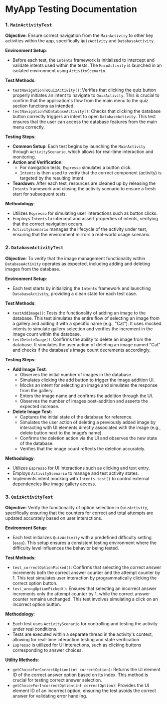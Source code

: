 # MyApp Testing Documentation

### 1. `MainActivityTest`

**Objective**: Ensure correct navigation from the `MainActivity` to other key activities within the app, specifically `QuizActivity` and `DatabaseActivity`.

**Environment Setup**:
- Before each test, the `Intents` framework is initialized to intercept and validate intents used within the tests. The `MainActivity` is launched in an isolated environment using `ActivityScenario`.

**Test Methods**:
- `testNavigationToQuizActivity()`: Verifies that clicking the quiz button properly initiates an intent to navigate to `QuizActivity`. This is crucial to confirm that the application's flow from the main menu to the quiz section functions as intended.
- `testNavigationToDatabaseActivity()`: Checks that clicking the database button correctly triggers an intent to open `DatabaseActivity`. This test ensures that the user can access the database features from the main menu correctly.

**Testing Steps**:
- **Common Setup**: Each test begins by launching the `MainActivity` through `ActivityScenario`, which allows for real-time interaction and monitoring.
- **Action and Verification**:
  - For navigation tests, `Espresso` simulates a button click.
  - `Intents` is then used to verify that the correct component (activity) is targeted by the resulting intent.
- **Teardown**: After each test, resources are cleaned up by releasing the `Intents` framework and closing the activity scenario to ensure a fresh start for subsequent tests.

**Methodology**:
- Utilizes `Espresso` for simulating user interactions such as button clicks.
- Employs `Intents` to intercept and assert properties of intents, verifying that the correct navigation occurs.
- `ActivityScenario` manages the lifecycle of the activity under test, ensuring that the environment mirrors a real-world usage scenario.

### 2. `DatabaseActivityTest`

**Objective**: To verify that the image management functionality within `DatabaseActivity` operates as expected, including adding and deleting images from the database.

**Environment Setup**:
- Each test starts by initializing the `Intents` framework and launching `DatabaseActivity`, providing a clean state for each test case.

**Test Methods**:
- `testAddImage()`: Tests the functionality of adding an image to the database. This test simulates the entire flow of selecting an image from a gallery and adding it with a specific name (e.g., "Cat"). It uses mocked intents to simulate gallery selection and verifies the increment in the image count within the database.
- `testDeleteImage()`: Confirms the ability to delete an image from the database. It simulates the user action of deleting an image named "Cat" and checks if the database's image count decrements accordingly.

**Testing Steps**:
- **Add Image Test**:
  - Observes the initial number of images in the database.
  - Simulates clicking the add button to trigger the image addition UI.
  - Mocks an intent for selecting an image and simulates the response from the gallery.
  - Enters the image name and confirms the addition through the UI.
  - Observes the number of images post-addition and asserts the expected increase.
- **Delete Image Test**:
  - Captures the initial state of the database for reference.
  - Simulates the user action of deleting a previously added image by interacting with UI elements directly associated with the image (e.g., delete button next to the image’s name).
  - Confirms the deletion action via the UI and observes the new state of the database.
  - Verifies that the image count reflects the deletion accurately.

**Methodology**:
- Utilizes `Espresso` for UI interactions such as clicking and text entry.
- Employs `ActivityScenario` to manage and test activity states.
- Implements intent mocking with `Intents.test()` to control external dependencies like image gallery access.

### 3. `QuizActivityTest`

**Objective**: Verify the functionality of option selection in `QuizActivity`, specifically ensuring that the counters for correct and total attempts are updated accurately based on user interactions.

**Environment Setup**:
- Each test initializes `QuizActivity` with a predefined difficulty setting (`easy`). This setup ensures a consistent testing environment where the difficulty level influences the behavior being tested.

**Test Methods**:
- `test_correctOptionPicked()`: Confirms that selecting the correct answer increments both the correct answer counter and the attempt counter by 1. This test simulates user interaction by programmatically clicking the correct option button.
- `test_wrongOptionPicked()`: Ensures that selecting an incorrect answer increments only the attempt counter by 1, while the correct answer counter remains unchanged. This test involves simulating a click on an incorrect option button.

**Methodology**:
- Each test uses `ActivityScenario` for controlling and testing the activity under real conditions.
- Tests are executed within a separate thread in the activity's context, allowing for real-time interaction testing and state verification.
- `Espresso` is utilized for UI interactions, such as clicking buttons corresponding to answer choices.

**Utility Methods**:
- `getChoiceForCorrectOption(int correctOption)`: Returns the UI element ID of the correct answer option based on its index. This method is crucial for testing correct answer selection.
- `getChoiceForIncorrectOption(int correctOption)`: Provides the UI element ID of an incorrect option, ensuring the test avoids the correct answer for validating error handling.



